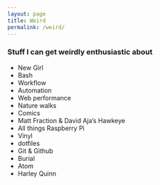 ```yaml
---
layout: page
title: Weird
permalink: /weird/
---
```


### Stuff I can get weirdly enthusiastic about

- New Girl
- Bash
- Workflow
- Automation
- Web performance
- Nature walks
- Comics
- Matt Fraction & David Aja’s Hawkeye
- All things Raspberry Pi
- Vinyl
- dotfiles
- Git & Github
- Burial
- Atom
- Harley Quinn
